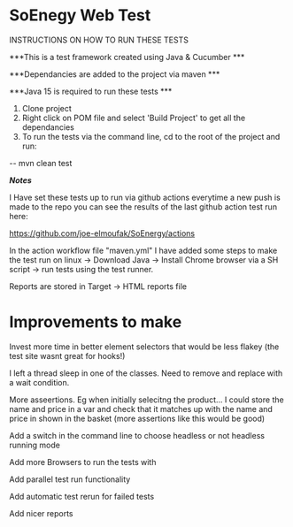 # SoEnegy Web Test

INSTRUCTIONS ON HOW TO RUN THESE TESTS

***This is a test framework created using Java & Cucumber ***

***Dependancies are added to the project via maven ***

***Java 15 is required to run these tests ***

1) Clone project
2) Right click on POM file and select 'Build Project' to get all the dependancies
2) To run the tests via the command line, cd to the root of the project and run:

-- mvn clean test

***Notes***

I Have set these tests up to run via github actions everytime a new push is made to the repo you can see the results of the last github action test run here:

https://github.com/joe-elmoufak/SoEnergy/actions

In the action workflow file "maven.yml" I have added some steps to make the test run on linux -> Download Java -> Install Chrome browser via a SH script -> run tests using the test runner.

Reports are stored in Target -> HTML reports file

# Improvements to make

Invest more time in better element selectors that would be less flakey (the test site wasnt great for hooks!)

I left a thread sleep in one of the classes. Need to remove and replace with a wait condition.

More asseertions. Eg when initially selecitng the product... I could store the name and price in a var and check that it matches up with the name and price in shown in the basket (more assertions like this would be good)

Add a switch in the command line to choose headless or not headless running mode

Add more Browsers to run the tests with

Add parallel test run functionality

Add automatic test rerun for failed tests

Add nicer reports
